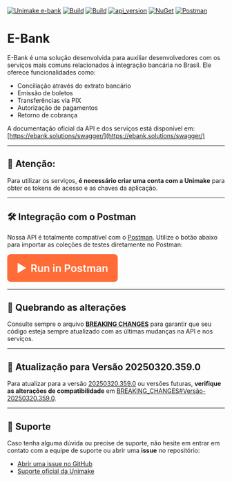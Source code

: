 [![Unimake e-bank](https://unimake-cdn.s3.sa-east-1.amazonaws.com/badges/badge-unimake-e-bank.svg)](https://unimake.app/ebank)
[![Build](https://unimake-cdn.s3.sa-east-1.amazonaws.com/badges/badge-unimake-e-bank-build.svg)](https://unimake.app/ebank)
[![Build](https://dev.azure.com/unimakesoftware/EBank.Solutions/_apis/build/status/EBank.Solutions)](https://unimake.app/ebank)
[![api_version](https://img.shields.io/badge/dynamic/json?url=https%3A%2F%2Funimake.app%2Febank%2Fswagger%2Fv1.0%2Fswagger.json&query=info.version&logo=swagger&label=API-Version)](https://unimake.app/ebank/swagger)
[![NuGet](https://img.shields.io/nuget/v/Unimake.EBank.Solutions.svg?logo=nuget)](https://www.nuget.org/packages/Unimake.EBank.Solutions)
[![Postman](https://img.shields.io/badge/Postman-Unimake_Public-orange?style=flat&logo=postman)](https://www.postman.com/unimakers/public/overview)

# E-Bank

E-Bank é uma solução desenvolvida para auxiliar desenvolvedores com os serviços mais comuns relacionados à integração bancária no Brasil. Ele oferece funcionalidades como:

- Conciliação através do extrato bancário
- Emissão de boletos
- Transferências via PIX
- Autorização de pagamentos
- Retorno de cobrança

A documentação oficial da API e dos serviços está disponível em: [https://ebank.solutions/swagger/](https://ebank.solutions/swagger/)

---

## 🚨 Atenção:

Para utilizar os serviços, **é necessário criar uma conta com a Unimake** para obter os tokens de acesso e as chaves da aplicação.

---

## 🛠️ Integração com o Postman

Nossa API é totalmente compatível com o [Postman](https://www.postman.com/). Utilize o botão abaixo para importar as coleções de testes diretamente no Postman:

[![Run in Postman](https://raw.githubusercontent.com/Unimake/EBank/492043e4e7d41ab3d8ccfebc8154ad7062dc007d/source/Unimake.EBank.Solutions/Resources/Images/run_in_postman.svg)](https://www.postman.com/unimakers/public/overview)

---

## 📝 Quebrando as alterações

Consulte sempre o arquivo [**BREAKING CHANGES**](BREAKING_CHANGES.md) para garantir que seu código esteja sempre atualizado com as últimas mudanças na API e nos serviços.

---

## 🔄 Atualização para Versão 20250320.359.0

Para atualizar para a versão [20250320.359.0](https://www.nuget.org/packages/Unimake.EBank.Solutions/20250320.359.0) ou versões futuras, **verifique as alterações de compatibilidade** em [BREAKING_CHANGES#Versão-20250320.359.0](BREAKING_CHANGES.md#Vers%C3%A3o-20250320.359.0).

---

## 💬 Suporte

Caso tenha alguma dúvida ou precise de suporte, não hesite em entrar em contato com a equipe de suporte ou abrir uma **issue** no repositório:

- [Abrir uma issue no GitHub](https://github.com/Unimake/EBank/issues)
- [Suporte oficial da Unimake](https://unimake.com.br/suporte)
